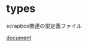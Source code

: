 # types

scrapbox関連の型定義ファイル

[document](https://doc.deno.land/https/raw.githubusercontent.com%2Fscrapbox-jp%2Ftypes%2F0.0.5%2Fmod.ts)
